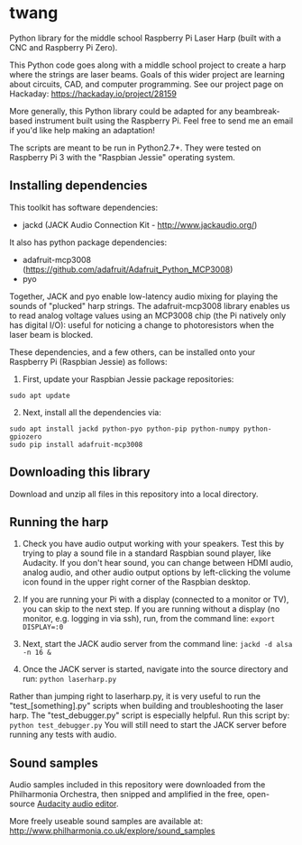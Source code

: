 # twang
Python library for the middle school Raspberry Pi Laser Harp (built with a CNC and Raspberry Pi Zero).

This Python code goes along with a middle school project to create a harp where the strings are laser beams. Goals of this wider project are learning about circuits, CAD, and computer programming. See our project page on Hackaday: https://hackaday.io/project/28159

More generally, this Python library could be adapted for any beambreak-based instrument built using the Raspberry Pi. Feel free to send me an email if you'd like help making an adaptation!

The scripts are meant to be run in Python2.7+. They were tested on Raspberry Pi 3 with the "Raspbian Jessie" operating system.

## Installing dependencies
This toolkit has software dependencies:
* jackd (JACK Audio Connection Kit - http://www.jackaudio.org/)

It also has python package dependencies:
* adafruit-mcp3008 (https://github.com/adafruit/Adafruit_Python_MCP3008)
* pyo

Together, JACK and pyo enable low-latency audio mixing for playing the sounds of "plucked" harp strings. The adafruit-mcp3008 library enables us to read analog voltage values using an MCP3008 chip (the Pi natively only has digital I/O): useful for noticing a change to photoresistors when the laser beam is blocked.

These dependencies, and a few others, can be installed onto your Raspberry Pi (Raspbian Jessie) as follows:

1. First, update your Raspbian Jessie package repositories:
```
sudo apt update
```

2. Next, install all the dependencies via:
```
sudo apt install jackd python-pyo python-pip python-numpy python-gpiozero
sudo pip install adafruit-mcp3008
```

## Downloading this library
Download and unzip all files in this repository into a local directory.

## Running the harp
1. Check you have audio output working with your speakers. Test this by trying to play a sound file in a standard Raspbian sound player, like Audacity. If you don't hear sound, you can change between HDMI audio, analog audio, and other audio output options by left-clicking the volume icon found in the upper right corner of the Raspbian desktop.

2. If you are running your Pi with a display (connected to a monitor or TV), you can skip to the next step. If you are running without a display (no monitor, e.g. logging in via ssh), run, from the command line:
```export DISPLAY=:0```

3. Next, start the JACK audio server from the command line:
```jackd -d alsa -n 16 &```

4. Once the JACK server is started, navigate into the source directory and run:
```python laserharp.py ```

Rather than jumping right to laserharp.py, it is very useful to run the "test_[something].py" scripts when building and troubleshooting the laser harp. The "test_debugger.py" script is especially helpful. Run this script by:
``` python test_debugger.py ```
You will still need to start the JACK server before running any tests with audio.

## Sound samples
Audio samples included in this repository were downloaded from the Philharmonia Orchestra, then snipped and amplified in the free, open-source [Audacity audio editor](https://www.audacityteam.org/).

More freely useable sound samples are available at:
http://www.philharmonia.co.uk/explore/sound_samples



